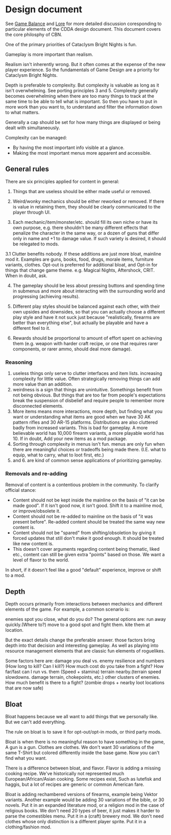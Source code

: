 # Design document

See [Game Balance](../../mod/json/explanation/game_balance.md) and
[Lore](../../game/lore/factions.md) for more detailed discussion coresponding to particular elements
of the CDDA design document. This document covers the core philosphy of CBN.

One of the primary priorities of Cataclysm Bright Nights is fun.

Gameplay is more important than realism.

Realism isn't inherently wrong. But it often comes at the expense of the new player experience. So
the fundamentals of Game Design are a priority for Cataclysm Bright Nights.

Depth is preferable to complexity. But complexity is valuable as long as it isn't overwhelming. See
porting principles 3 and 5. Complexity generally becomes overwhelming when there are too many things
to track at the same time to be able to tell what is important. So then you have to put in more work
than you want to, to understand and filter the information down to what matters.

Generally a cap should be set for how many things are displayed or being dealt with simultaneously.

Complexity can be managed:

- By having the most important info visible at a glance.
- Making the most important menus more apparent and accessible.

## General rules

There are six principles applied for content in general:

1. Things that are useless should be either made useful or removed.

2. Weird/wonky mechanics should be either reworked or removed. If there is value in retaining them,
   they should be clearly communicated to the player through UI.

3. Each mechanic/item/monster/etc. should fill its own niche or have its own purpose, e.g. there
   shouldn't be many different effects that penalize the character in the same way, or a dozen of
   guns that differ only in name and +1 to damage value. If such variety is desired, it should be
   relegated to mods.

3.1 Clutter benefits nobody. If these additions are just more bloat, mainline mod it.
Examples are guns, books, food, drugs, morale items, furniture variants, clothes.
Opt-out is preferred for additional bloat, and Opt-in for things that change game theme.
e.g. Magical Nights, Aftershock, CRIT. When in doubt, ask.

4. The gameplay should be less about pressing buttons and spending time in submenus and more about
   interacting with the surrounding world and progressing (achieving results).

5. Different play styles should be balanced against each other, with their own upsides and
   downsides, so that you can actually choose a different play style and have it not suck just
   because "realistically, firearms are better than everything else", but actually be playable and
   have a different feel to it.

6. Rewards should be proportional to amount of effort spent on achieving them (e.g. weapon with
   harder craft recipe, or one that requires rarer components, or rarer ammo, should deal more
   damage).

### Reasoning

1. useless things only serve to clutter interfaces and item lists. increasing complexity for little
   value. Often strategically removing things can add more value than an addition.
2. weirdness is a sign that things are unintuitive. Somethings benefit from not being obvious. But
   things that are too far from people's expectations break the suspension of disbelief and require
   people to remember more disconnected elements.
3. More items means more interactions, more depth, but finding what you want or understanding
   what items are good when we have 30 AK pattern rifles and 30 AR-15 platforms.
   Distributions are also cluttered badly from increased variants. This is bad for gameplay.
   A more believable world has 10,000 firearm variants, a more playable world has 10.
   If in doubt, Add your new items as a mod package.
4. Sorting through complexity in menus isn't fun. menus are only fun when there are meaningful
   choices or tradeoffs being made there. (I.E. what to equip, what to carry, what to loot first,
   etc.)
5. and 6. are kind of common sense applications of prioritizing gameplay.

### Removals and re-adding

Removal of content is a contentious problem in the community. To clarify official stance:

- Content should not be kept inside the mainline on the basis of "it can be made good".
  If it isn't good now, it isn't good. Shift it to a mainline mod, or improve/obsolete it.
- Content should not be re-added to mainline on the basis of "it was present before".
  Re-added content should be treated the same way new content is.
- Content should not be "spared" from shifting/obsoletion by giving it forced updates that still
  don't make it good enough. It should be treated like new content is.
- This doesn't cover arguments regarding content being thematic, liked etc., content can still be
  given extra "points" based on those. We want a level of flavor to the world.

In short, if it doesn't feel like a good "default" experience, improve or shift to a mod.

## Depth

Depth occurs primarily from interactions between mechanics and different elements of the game. For
example, a common scenario is:

enemies spot you close, what do you do? The general options are: run away quickly.(Where to?) move
to a good spot and fight them. kite them at location.

But the exact details change the preferable answer. those factors bring depth into that decision and
interesting gameplay. As well as playing into resource management elements that are classic fun
elements of roguelikes.

Some factors here are: damage you deal vs. enemy resilience and numbers (How long to kill? Can I
kill?) How much cost do you take from a fight? How far/fast can I run vs. them (Speed + stamina)
terrain nearby.(terrain speed slowdowns. damage terrain, chokepoints, etc.) other clusters of
enemies. How much benefit is there to a fight? (zombie drops + nearby loot locations that are now
safe)

## Bloat

Bloat happens because we all want to add things that we personally like. But we can't add everything.

The rule on bloat is to save it for opt-out/opt-in mods, or third party mods.

Bloat is when there is no meaningful reason to have something in the game, A gun is a gun.
Clothes are clothes. We don't want 30 variations of the same T-Shirt but colored differently inside
the base game. Now you can't find what you want.

There is a difference between bloat, and flavor. Flavor is adding a missing cooking recipe.
We've historically not represented much European/African/Asian cooking. Some recipes exist,
Such as lutefisk and haggis, but a lot of recipes are generic or common American fare.

Bloat is adding rechambered versions of firearms, example being Vektor variants.
Another example would be adding 30 variations of the bible, or 30 novels. Put it in an expanded literature mod, or a religion mod in the case of religious books.
We don't need 20 types of beer, it just makes it harder to parse the comestibles menu. Put it in a (craft) brewery mod.
We don't need clothes whose only distinction is a different player sprite. Put it in a clothing/fashion mod.
